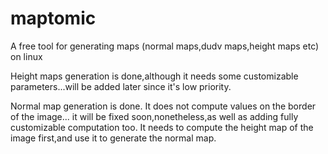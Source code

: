 # maptomic
A free tool for generating maps (normal maps,dudv maps,height maps etc) on linux

Height maps generation is done,although it needs some customizable parameters...will be added later since it's low priority. 

Normal map generation is done. It does not compute values on the border of the image... it will be fixed soon,nonetheless,as well
as adding fully customizable computation too. It needs to compute the height map of the image first,and use it to generate the normal
map.



